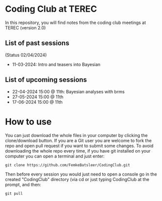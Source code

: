 # Coding Club at TEREC

In this repository, you will find notes from the coding club meetings at TEREC (version 2.0)

## List of past sessions

(Status 02/04/2024)

* 11-03-2024: Intro and teasers into Bayesian

## List of upcoming sessions

* 22-04-2024 15:00 @ 11th: Bayesian analyses with brms
* 27-05-2024 15:00 @ 11th
* 17-06-2024 15:00 @ 11th

# How to use

You can just download the whole files in your computer by clicking the clone/download button. If you are a Git user you are welcome to fork the repo and open pull request if you want to submit some changes. To avoid downloading the whole repo every time, if you have git installed on your computer you can open a terminal and just enter:

```
git clone https://github.com/FemkeBatsleer/CodingClub.git
```

Then before every session you would just need to open a console go in the created "CodingClub" directory (via cd or just typing CodingClub at the prompt, and then:

```
git pull
```
